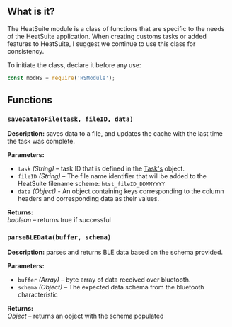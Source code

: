 ## What is it?

The HeatSuite module is a class of functions that are specific to the needs of the HeatSuite application. When creating customs tasks or added features to HeatSuite, I suggest we continue to use this class for consistency.

To initiate the class, declare it before any use:

```js
const modHS = require('HSModule');
```

## Functions

### `saveDataToFile(task, fileID, data)`

**Description:** saves data to a file, and updates the cache with the last time the task was complete.

**Parameters:**
+ `task` *(String)* – task ID that is defined in the [Task's](watchapp-tasks.md) object.
+ `fileID` *(String)* – The file name identifier that will be added to the HeatSuite filename scheme: `htst_fileID_DDMMYYYY`
+ `data` *(Object)* - An object containing keys corresponding to the column headers and corresponding data as their values.

**Returns:**  
*boolean* – returns true if successful

### `parseBLEData(buffer, schema)`

**Description:** parses and returns BLE data based on the schema provided.

**Parameters:**
+ `buffer` *(Array)* – byte array of data received over bluetooth.
+ `schema` *(Object)* – The expected data schema from the bluetooth characteristic

**Returns:**  
*Object* – returns an object with the schema populated
